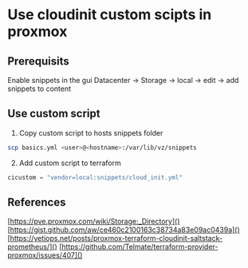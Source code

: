# Use cloudinit custom scipts in proxmox


## Prerequisits
Enable snippets in the gui
Datacenter -> Storage -> local -> edit -> add snippets to content

## Use custom script

1. Copy custom script to hosts snippets folder
``` bash
scp basics.yml <user>@<hostname>:/var/lib/vz/snippets

```

2.  Add custom script to terraform
``` terraform
cicustom = "vendor=local:snippets/cloud_init.yml"

```

## References 

[https://pve.proxmox.com/wiki/Storage:_Directory]()
[https://gist.github.com/aw/ce460c2100163c38734a83e09ac0439a]()
[https://yetiops.net/posts/proxmox-terraform-cloudinit-saltstack-prometheus/]()
[https://github.com/Telmate/terraform-provider-proxmox/issues/407]()
